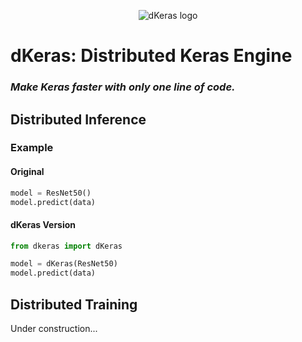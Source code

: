<p align="center">
  <img src="https://github.com/gndctrl2mjrtm/dkeras/blob/master/assets/dkeras_logo.png?raw=true" alt="dKeras logo"/>
</p>

# dKeras: Distributed Keras Engine
### ***Make Keras faster with only one line of code.***

## Distributed Inference

### Example

#### Original
```python
model = ResNet50()
model.predict(data)
```
#### dKeras Version
```python
from dkeras import dKeras

model = dKeras(ResNet50)
model.predict(data)
```

## Distributed Training

Under construction...